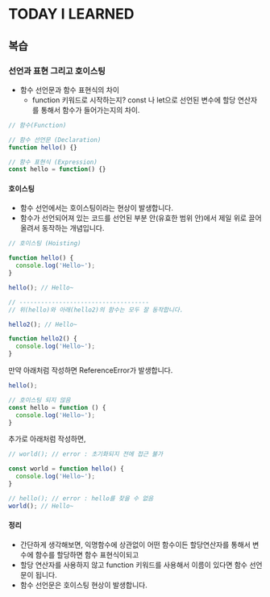 # TODAY I LEARNED

## 복습

### 선언과 표현 그리고 호이스팅

- 함수 선언문과 함수 표현식의 차이
    - function 키워드로 시작하는지? const 나 let으로 선언된 변수에 할당 연산자를 통해서 함수가 들어가는지의 차이.

```javascript
// 함수(Function)

// 함수 선언문 (Declaration)
function hello() {}

// 함수 표현식 (Expression)
const hello = function() {}
```

#### 호이스팅

- 함수 선언에서는 호이스팅이라는 현상이 발생합니다.
- 함수가 선언되어져 있는 코드를 선언된 부분 안(유효한 범위 안)에서 제일 위로 끌어 올려서 동작하는 개념입니다.

```javascript
// 호이스팅 (Hoisting)

function hello() {
  console.log('Hello~');
}

hello(); // Hello~

// ------------------------------------
// 위(hello)와 아래(hello2)의 함수는 모두 잘 동작합니다.

hello2(); // Hello~

function hello2() {
  console.log('Hello~');
}
```

만약 아래처럼 작성하면 ReferenceError가 발생합니다.

```javascript
hello();

// 호이스팅 되지 않음
const hello = function () {
  console.log('Hello~');
}
```

추가로 아래처럼 작성하면,

```javascript
// world(); // error : 초기화되지 전에 접근 불가

const world = function hello() {
  console.log('Hello~');
}

// hello(); // error : hello를 찾을 수 없음
world(); // Hello~
```

#### 정리

- 간단하게 생각해보면, 익명함수에 상관없이 어떤 함수이든 할당연산자를 통해서 변수에 함수를 할당하면 함수 표현식이되고
- 할당 연산자를 사용하지 않고 function 키워드를 사용해서 이름이 있다면 함수 선언문이 됩니다.
- 함수 선언문은 호이스팅 현상이 발생합니다.
